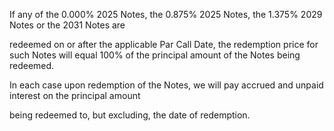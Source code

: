 If any of the 0.000% 2025 Notes, the 0.875% 2025 Notes, the 1.375% 2029 Notes or the 2031 Notes are

redeemed on or after the applicable Par Call Date, the redemption price for such Notes will equal 100% of the
principal amount of the Notes being redeemed.

In each case upon redemption of the Notes, we will pay accrued and unpaid interest on the principal amount

being redeemed to, but excluding, the date of redemption.